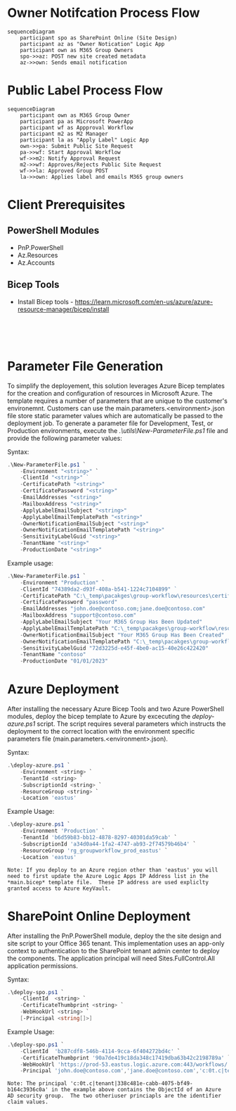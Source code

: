 ﻿# Owner Notifcation Process Flow
```mermaid
sequenceDiagram
    participant spo as SharePoint Online (Site Design)
    participant az as "Owner Notication" Logic App
    participant own as M365 Group Owners
    spo->>az: POST new site created metadata
    az->>own: Sends email notification
```

# Public Label Process Flow
```mermaid
sequenceDiagram
    participant own as M365 Group Owner
    participant pa as Microsoft PowerApp
    participant wf as Appproval Workflow
    participant m2 as M2 Manager
    participant la as "Apply Label" Logic App
    own->>pa: Submit Public Site Request
    pa->>wf: Start Approval Workflow
    wf->>m2: Notify Approval Request
    m2->>wf: Approves/Rejects Public Site Request
    wf->>la: Approved Group POST
    la->>own: Applies label and emails M365 group owners
```

# Client Prerequisites

## PowerShell Modules

 - PnP.PowerShell
 - Az.Resources
 - Az.Accounts

## Bicep Tools

 - Install Bicep tools - https://learn.microsoft.com/en-us/azure/azure-resource-manager/bicep/install


<br>
<br>
<br>

# Parameter File Generation
To simplify the deployement, this solution leverages Azure Bicep templates for the creation and configuration of resources in Microsoft Azure.  The template requires a number of parameters that are unique to the customer's environemnt.  Customers can use the main.parameters.\<environment>.json  file store static parameter values which are automatically be passed to the deployment job. To generate a parameter file for Development, Test, or Production environments, execute the *.\utils\New-ParameterFile.ps1* file and provide the following parameter values:

Syntax:
```PowerShell
.\New-ParameterFile.ps1 `
    -Environment "<string>" `
    -ClientId "<string>" ` 
    -CertificatePath "<string>"
    -CertificatePassword "<string>"
    -EmailAddresses "<string>"
    -MailboxAddress "<string>"
    -ApplyLabelEmailSubject "<string>"
    -ApplyLabelEmailTemplatePath "<string>"
    -OwnerNotificationEmailSubject "<string>"
    -OwnerNotificationEmailTemplatePath "<string>"
    -SensitivityLabelGuid "<string>"
    -TenantName "<string>"
    -ProductionDate "<string>"
```

Example usage:
```PowerShell
.\New-ParameterFile.ps1 `
    -Environment "Production" `
    -ClientId "74389da2-d93f-408a-b541-1224c7104899" ` 
    -CertificatePath "C:\_temp\pacakges\group-workflow\resources\certificate.pfx"
    -CertificatePassword "password"
    -EmailAddresses "john.doe@contoso.com;jane.doe@contoso.com"
    -MailboxAddress "support@contoso.com"
    -ApplyLabelEmailSubject "Your M365 Group Has Been Updated"
    -ApplyLabelEmailTemplatePath "C:\_temp\pacakges\group-workflow\resources\applylabel-template.html"
    -OwnerNotificationEmailSubject "Your M365 Group Has Been Created"
    -OwnerNotificationEmailTemplatePath "C:\_temp\pacakges\group-workflow\resources\ownernotification-template.html"
    -SensitivityLabelGuid "72d3225d-e45f-4be0-ac15-40e26c422420"
    -TenantName "contoso"
    -ProductionDate "01/01/2023"
```

# Azure Deployment

After installing the necessary Azure Bicep Tools and two Azure PowerShell modules, deploy the bicep template to Azure by excecuting the *deploy-azure.ps1* script.  The script requires several parameters which instructs the deployment to the correct location with the environment specific parameters file (main.parameters.\<environment>.json).   

Syntax:
```PowerShell
.\deploy-azure.ps1 `
    -Environment <string> `
    -TenantId <string> `
    -SubscriptionId <string> `
    -ResourceGroup <string> `
    -Location 'eastus'
```
Example Usage:
```PowerShell
.\deploy-azure.ps1 `
    -Environment 'Production' `
    -TenantId 'b6d59b83-bb12-4878-8297-40301da59cab' `
    -SubscriptionId 'a34d0a44-1fa2-4747-ab93-2f74579b46b4' `
    -ResourceGroup 'rg_groupworkflow_prod_eastus' `
    -Location 'eastus'
```
```
Note: If you deploy to an Azure region other than 'eastus' you will need to first update the Azure Logic Apps IP Address list in the *main.bicep* template file.  These IP address are used expliclty granted access to Azure KeyVault.
```
# SharePoint Online Deployment

After installing the PnP.PowerShell module, deploy the the site design and site script to your Office 365 tenant.  This implementation uses an app-only context to authentication to the SharePoint tenant admin center to deploy the components.  The application principal will need Sites.FullControl.All application permissions.

Syntax:
```PowerShell
.\deploy-spo.ps1 `
    -ClientId  <string> `
    -CertificateThumbprint <string> `
    -WebHookUrl <string> `
    [-Principal <string[]>]
```
Example Usage:
```PowerShell
.\deploy-spo.ps1 `
    -ClientId  'b287cdf8-546b-4114-9cca-6f404272bd4c' `
    -CertificateThumbprint '90a7de419c18da348c17419dba63b42c2198789a' `
    -WebHookUrl 'https://prod-53.eastus.logic.azure.com:443/workflows/...' `
    -Principal 'john.doe@contoso.com','jane.doe@contoso.com','c:0t.c|tenant|338c481e-cabb-4075-bf49-b164c3936c0a'
```
```
Note: The principal 'c:0t.c|tenant|338c481e-cabb-4075-bf49-b164c3936c0a' in the example above contains the ObjectId of an Azure AD security group.  The two otheriuser princiapls are the identifier claim values.
```
